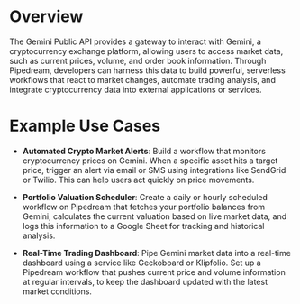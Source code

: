 # Overview

The Gemini Public API provides a gateway to interact with Gemini, a cryptocurrency exchange platform, allowing users to access market data, such as current prices, volume, and order book information. Through Pipedream, developers can harness this data to build powerful, serverless workflows that react to market changes, automate trading analysis, and integrate cryptocurrency data into external applications or services.

# Example Use Cases

- **Automated Crypto Market Alerts**: Build a workflow that monitors cryptocurrency prices on Gemini. When a specific asset hits a target price, trigger an alert via email or SMS using integrations like SendGrid or Twilio. This can help users act quickly on price movements.

- **Portfolio Valuation Scheduler**: Create a daily or hourly scheduled workflow on Pipedream that fetches your portfolio balances from Gemini, calculates the current valuation based on live market data, and logs this information to a Google Sheet for tracking and historical analysis.

- **Real-Time Trading Dashboard**: Pipe Gemini market data into a real-time dashboard using a service like Geckoboard or Klipfolio. Set up a Pipedream workflow that pushes current price and volume information at regular intervals, to keep the dashboard updated with the latest market conditions.
